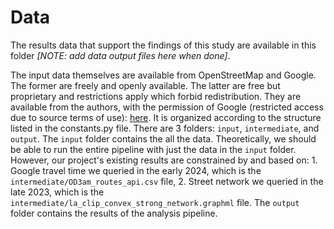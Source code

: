 # Data

The results data that support the findings of this study are available in this folder *[NOTE: add data output files here when done]*.

The input data themselves are available from OpenStreetMap and Google. The former are freely and openly available. The latter are free but proprietary and restrictions apply which forbid redistribution. They are available from the authors, with the permission of Google (restricted access due to source terms of use):
[here](https://drive.google.com/drive/folders/1G444vNZN7TvW5C5Dw9VC_KBqy-iBaXQX?usp=sharing). It is organized according to the structure listed in the constants.py file. There are 3 folders: `input`, `intermediate`, and `output`. The `input` folder contains the all the data. Theoretically, we should be able to run the entire pipeline with just the data in the `input` folder. However, our project's existing results are constrained by and based on: 1. Google travel time we queried in the early 2024, which is the `intermediate/OD3am_routes_api.csv` file, 2. Street network we queried in the late 2023, which is the `intermediate/la_clip_convex_strong_network.graphml` file. The `output` folder contains the results of the analysis pipeline.
